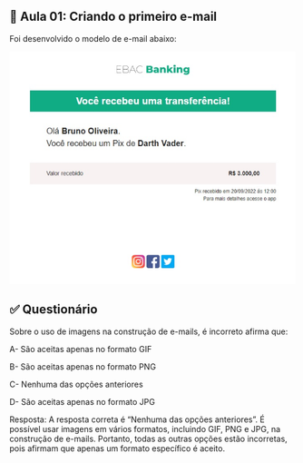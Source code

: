 ## 📝 Aula 01: Criando o primeiro e-mail
Foi desenvolvido o modelo de e-mail abaixo:

<img src="./images/img-01.jpg" alt="email ebac bank">

<br>

## ✅ Questionário
Sobre o uso de imagens na construção de e-mails, é incorreto afirma que:

A- São aceitas apenas no formato GIF

B- São aceitas apenas no formato PNG

C- Nenhuma das opções anteriores

D- São aceitas apenas no formato JPG

Resposta: A resposta correta é “Nenhuma das opções anteriores”. É possível usar imagens em vários formatos, incluindo GIF, PNG e JPG, na construção de e-mails. Portanto, todas as outras opções estão incorretas, pois afirmam que apenas um formato específico é aceito.